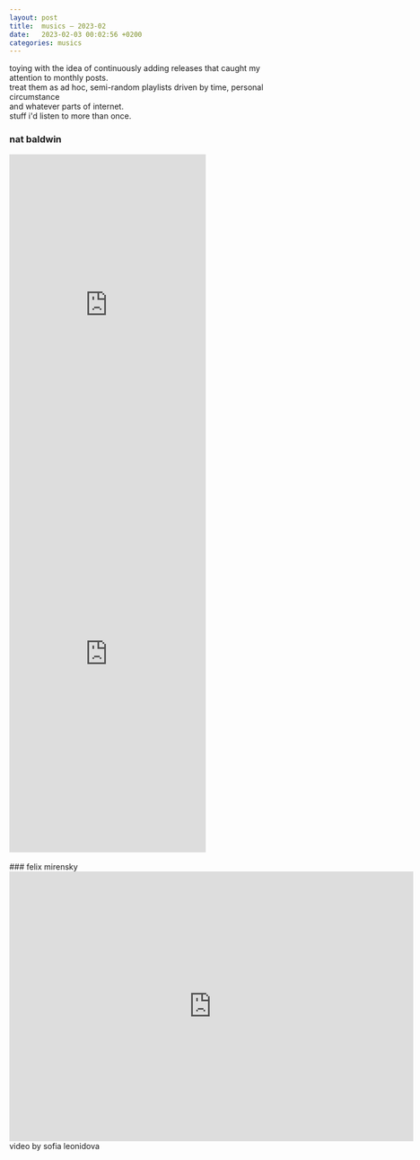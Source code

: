 ```yaml
---
layout: post
title:  musics — 2023-02	
date:   2023-02-03 00:02:56 +0200
categories: musics
---
```

toying with the idea of continuously adding releases that caught my attention to monthly posts.   
treat them as ad hoc, semi-random playlists driven by time, personal circumstance    
and whatever parts of internet.   
stuff i'd listen to more than once.

### nat baldwin
<iframe style="border: 0; width: 350px; height: 555px;" src="https://bandcamp.com/EmbeddedPlayer/album=3432159013/size=large/bgcol=ffffff/linkcol=0687f5/transparent=true/" seamless><a href="https://dinzuartefacts.bandcamp.com/album/blind-field">Blind Field by Nat Baldwin</a></iframe>

<iframe style="border: 0; width: 350px; height: 687px;" src="https://bandcamp.com/EmbeddedPlayer/album=2094240313/size=large/bgcol=ffffff/linkcol=0687f5/transparent=true/" seamless><a href="https://natbaldwin.bandcamp.com/album/people-changes">People Changes by Nat Baldwin</a></iframe>
<br><br>
### felix mirensky
<iframe width="720" height="480" src="https://www.youtube.com/embed/3waQSDsGyi8" title="YouTube video player" frameborder="0" allow="accelerometer; autoplay; clipboard-write; encrypted-media; gyroscope; picture-in-picture; web-share" allowfullscreen></iframe>    
video by sofia leonidova